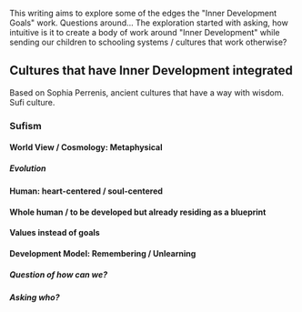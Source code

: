 This writing aims to explore some of the edges the "Inner Development Goals" work. Questions around... The exploration started with asking, how intuitive is it to create a body of work around "Inner Development" while sending our children to schooling systems / cultures that work otherwise?

## Cultures that have Inner Development integrated

Based on Sophia Perrenis, ancient cultures that have a way with wisdom. Sufi culture.

### Sufism
#### World View / Cosmology: Metaphysical

##### Evolution

#### Human: heart-centered / soul-centered
#### Whole human / to be developed but already residing as a blueprint

#### Values instead of goals

#### Development Model: Remembering / Unlearning

##### Question of how can we?

##### Asking who?




